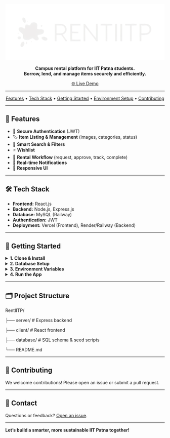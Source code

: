 <div align="center">
  <img src="client\public\logo.png" alt="RentIITP Logo" width="640" />

  <p>
    <strong>Campus rental platform for IIT Patna students.<br>
    Borrow, lend, and manage items securely and efficiently.</strong>
  </p>
  <a href="https://rent-iitp.vercel.app/">🌐 Live Demo</a>
</div>

---


<p align="center">
  <a href="#features">Features</a> •
  <a href="#tech-stack">Tech Stack</a> •
  <a href="#getting-started">Getting Started</a> •
  <a href="#environment-setup">Environment Setup</a> •
  <a href="#contributing">Contributing</a>
</p>

---

## 🚀 Features

- 🔐 **Secure Authentication** (JWT)
- 🏷️ **Item Listing & Management** (images, categories, status)
- 🔎 **Smart Search & Filters**
- ⭐ **Wishlist**
- 🔄 **Rental Workflow** (request, approve, track, complete)
- 🔔 **Real-time Notifications**
- 📱 **Responsive UI**

---

## 🛠️ Tech Stack

- **Frontend:** React.js
- **Backend:** Node.js, Express.js
- **Database:** MySQL (Railway)
- **Authentication:** JWT
- **Deployment:** Vercel (Frontend), Render/Railway (Backend)

---

## 🏁 Getting Started

<details>
<summary><strong>1. Clone & Install</strong></summary>

git clone https://github.com/Krishal23/RentIITP.git
cd RentIITP

Backend
npm install

Frontend
cd client
npm install

</details>

<details>
<summary><strong>2. Database Setup</strong></summary>

- Ensure your MySQL database is running (see `.env` setup below).
- Run SQL scripts in `/database` to create tables and seed data.

</details>

<details>
<summary><strong>3. Environment Variables</strong></summary>

#### Backend (`.env`)
Create a `.env` file in the root of your backend directory with the following keys:
DB_HOST=localhost
DB_PORT=3306
DB_USER=rentiitp_user
DB_PASSWORD=your_strong_password
DB_DATABASE=rentiitp_dev
DB_CONNECTION_LIMIT=10

JWT_SECRET=your_jwt_secret
JWT_EXPIRES_IN=1h



#### Frontend (`client/.env`)
Create a `.env` file in the `client` directory with:
For production
NEXT_PUBLIC_API_URL=https://your-production-api-url/api
REACT_APP_API_URL=https://your-production-api-url/api
For local development
REACT_APP_API_URL=http://localhost:3000/api

</details>

<details>
<summary><strong>4. Run the App</strong></summary>

Backend
npm start

Frontend (in /client)
npm start

</details>

---

## 🗂️ Project Structure

RentIITP/

├── server/ # Express backend

├── client/ # React frontend

├── database/ # SQL schema & seed scripts

└── README.md


---

## 🤝 Contributing

We welcome contributions! Please open an issue or submit a pull request.

---

## 📣 Contact

Questions or feedback? [Open an issue](https://github.com/Krishal23/RentIITP/issues).

---

**Let’s build a smarter, more sustainable IIT Patna together!**